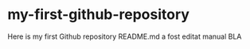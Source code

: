 # my-first-github-repository
Here is my first Github repository
 README.md a fost editat manual
BLA
